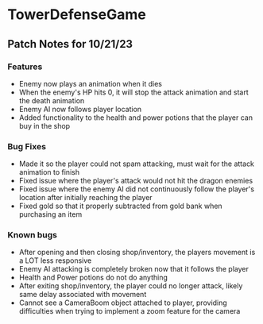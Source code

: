 # TowerDefenseGame

## Patch Notes for 10/21/23

### Features
- Enemy now plays an animation when it dies
- When the enemy's HP hits 0, it will stop the attack animation and start the death animation
- Enemy AI now follows player location
- Added functionality to the health and power potions that the player can buy in the shop

### Bug Fixes
- Made it so the player could not spam attacking, must wait for the attack animation to finish
- Fixed issue where the player's attack would not hit the dragon enemies
- Fixed issue where the enemy AI did not continuously follow the player's location after initially reaching the player
- Fixed gold so that it properly subtracted from gold bank when purchasing an item

### Known bugs
- After opening and then closing shop/inventory, the players movement is a LOT less responsive
- Enemy AI attacking is completely broken now that it follows the player
- Health and Power potions do not do anything
- After exiting shop/inventory, the player could no longer attack, likely same delay associated with movement
- Cannot see a CameraBoom object attached to player, providing difficulties when trying to implement a zoom feature for the camera
